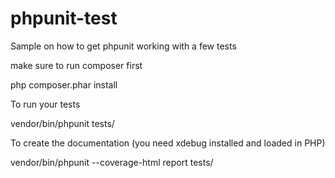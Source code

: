 # phpunit-test
Sample on how to get phpunit working with a few tests

make sure to run composer first

php composer.phar install

To run your tests

vendor/bin/phpunit tests/

To create the documentation (you need xdebug installed and loaded in PHP)

vendor/bin/phpunit --coverage-html report tests/
